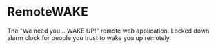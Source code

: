 RemoteWAKE
==========

The "We need you... WAKE UP!" remote web application. Locked down alarm clock for people you trust to wake you up remotely.
